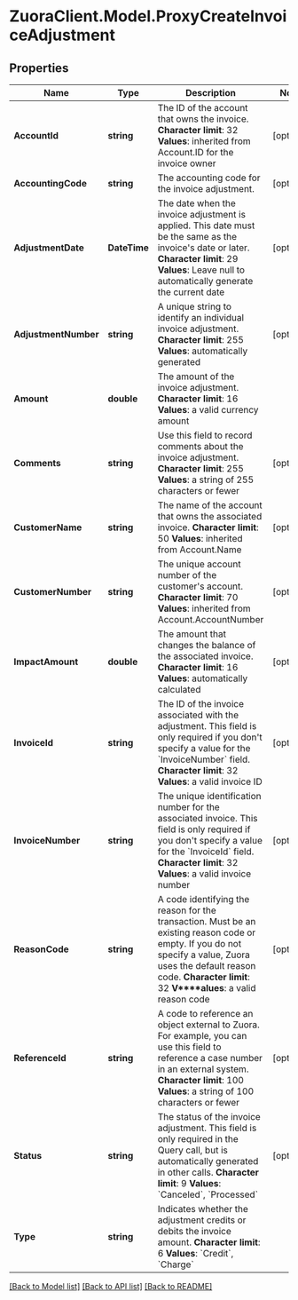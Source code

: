 # ZuoraClient.Model.ProxyCreateInvoiceAdjustment

## Properties

Name | Type | Description | Notes
------------ | ------------- | ------------- | -------------
**AccountId** | **string** |  The ID of the account that owns the invoice. **Character limit**: 32 **Values**: inherited from Account.ID for the invoice owner  | [optional] 
**AccountingCode** | **string** | The accounting code for the invoice adjustment.  | [optional] 
**AdjustmentDate** | **DateTime** |  The date when the invoice adjustment is applied. This date must be the same as the invoice&#39;s date or later. **Character limit**: 29 **Values**: Leave null to automatically generate the current date  | [optional] 
**AdjustmentNumber** | **string** |  A unique string to identify an individual invoice adjustment. **Character limit**: 255 **Values**: automatically generated  | [optional] 
**Amount** | **double** |  The amount of the invoice adjustment. **Character limit**: 16 **Values**: a valid currency amount  | 
**Comments** | **string** |  Use this field to record comments about the invoice adjustment. **Character limit**: 255 **Values**: a string of 255 characters or fewer  | [optional] 
**CustomerName** | **string** |  The name of the account that owns the associated invoice. **Character limit**: 50 **Values**: inherited from Account.Name  | [optional] 
**CustomerNumber** | **string** |  The unique account number of the customer&#39;s account. **Character limit**: 70 **Values**: inherited from Account.AccountNumber  | [optional] 
**ImpactAmount** | **double** |  The amount that changes the balance of the associated invoice. **Character limit**: 16 **Values**: automatically calculated  | [optional] 
**InvoiceId** | **string** |  The ID of the invoice associated with the adjustment. This field is only required if you don&#39;t specify a value for the &#x60;InvoiceNumber&#x60; field. **Character limit**: 32 **Values**: a valid invoice ID  | [optional] 
**InvoiceNumber** | **string** |  The unique identification number for the associated invoice. This field is only required if you don&#39;t specify a value for the &#x60;InvoiceId&#x60; field. **Character limit**: 32 **Values**: a valid invoice number  | [optional] 
**ReasonCode** | **string** |  A code identifying the reason for the transaction. Must be an existing reason code or empty. If you do not specify a value, Zuora uses the default reason code. **Character limit**: 32 **V****alues**: a valid reason code  | [optional] 
**ReferenceId** | **string** |  A code to reference an object external to Zuora. For example, you can use this field to reference a case number in an external system. **Character limit**: 100 **Values**: a string of 100 characters or fewer  | [optional] 
**Status** | **string** |  The status of the invoice adjustment. This field is only required in the Query call, but is automatically generated in other calls. **Character limit**: 9 **Values**: &#x60;Canceled&#x60;, &#x60;Processed&#x60;  | [optional] 
**Type** | **string** |  Indicates whether the adjustment credits or debits the invoice amount. **Character limit**: 6 **Values**: &#x60;Credit&#x60;, &#x60;Charge&#x60;  | 

[[Back to Model list]](../README.md#documentation-for-models) [[Back to API list]](../README.md#documentation-for-api-endpoints) [[Back to README]](../README.md)

